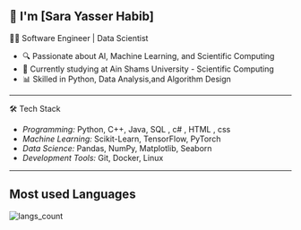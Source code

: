 ## 🚀 I'm [Sara Yasser Habib]
👨‍💻 Software Engineer | Data Scientist

- 🔍 Passionate about AI, Machine Learning, and Scientific Computing
- 🎯 Currently studying at Ain Shams University - Scientific Computing
- 📊 Skilled in Python, Data Analysis,and Algorithm Design
---
🛠️ Tech Stack
- *Programming:* Python, C++, Java, SQL , c# , HTML , css
- *Machine Learning:* Scikit-Learn, TensorFlow, PyTorch
- *Data Science:* Pandas, NumPy, Matplotlib, Seaborn
- *Development Tools:* Git, Docker, Linux

--- 
## Most used Languages
![langs_count](https://github-readme-stats.vercel.app/api/top-langs/?username=Sara7abib&layout=compact&theme=radical&langs_count=10)
